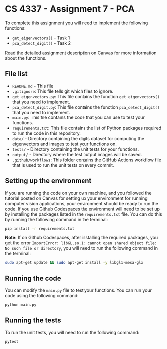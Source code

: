 # CS 4337 - Assignment 7 - PCA

To complete this assignment you will need to implement the following functions:
- `get_eigenvectors()` - Task 1
- `pca_detect_digit()` - Task 2

Read the detailed assignment description on Canvas for more information about the functions.

## File list
- `README.md` - This file
- `.gitignore`: This file tells git which files to ignore.
- `get_eigenvectors.py`: This file contains the function `get_eigenvectors()` that you need to implement.
- `pca_detect_digit.py`: This file contains the function `pca_detect_digit()` that you need to implement.
- `main.py`: This file contains the code that you can use to test your functions.
- `requirements.txt`: This file contains the list of Python packages required to run the code in this repository.
- `data/` - Directory containing the digits dataset for computing the eigenvectors and images to test your functions on.
- `tests/` - Directory containing the unit tests for your functions.
- `output/` - Directory where the test output images will be saved.
- `.github/workflows`: This folder contains the GitHub Actions workflow file that is used to run the unit tests on every commit.

## Setting up the environment

If you are running the code on your own machine, and you followed the tutorial posted on Canvas for setting up your environment for running computer vision applications, your environment should be ready to run the code. If you use Github Codespaces the environment will need to be set up by installing the packages listed in the `requirements.txt` file. You can do this by running the following command in the terminal:

```bash
pip install -r requirements.txt
```

**Note:** If on Github Codespaces, after installing the required packages, you get the error `ImportError: libGL.so.1: cannot open shared object file: No such file or directory`, you will need to run the following command in the terminal:

```bash
sudo apt-get update && sudo apt-get install -y libgl1-mesa-glx
```

## Running the code

You can modify the `main.py` file to test your functions. You can run your code using the following command:

```bash
python main.py
```
## Running the tests

To run the unit tests, you will need to run the following command:

```bash
pytest
```

